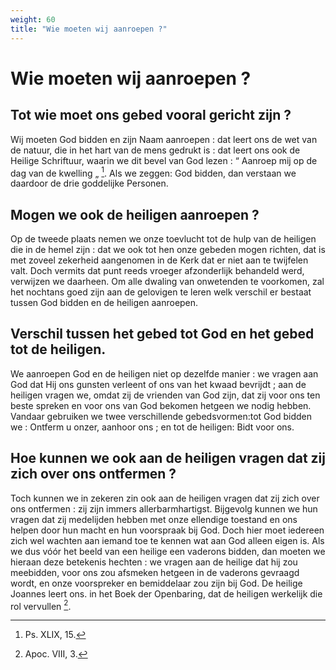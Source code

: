 ```yaml
---
weight: 60
title: "Wie moeten wij aanroepen ?"
---
```


# Wie moeten wij aanroepen ?

## Tot wie moet ons gebed vooral gericht zijn ?

Wij moeten God bidden en zijn Naam aanroepen : dat leert ons de wet van de natuur, die in het hart van de mens gedrukt is : dat leert ons ook de Heilige Schriftuur, waarin we dit bevel van God lezen : “ Aanroep mij op de dag van de kwelling „ [^591.1]. Als we zeggen: God bidden, dan verstaan we daardoor de drie goddelijke Personen.

## Mogen we ook de heiligen aanroepen ?

Op de tweede plaats nemen we onze toevlucht tot de hulp van de heiligen die in de hemel zijn : dat we ook tot hen onze gebeden mogen richten, dat is met zoveel zekerheid aangenomen in de Kerk dat er niet aan te twijfelen valt. Doch vermits dat punt reeds vroeger afzonderlijk behandeld werd, verwijzen we daarheen. Om alle dwaling van onwetenden te voorkomen, zal het nochtans goed zijn aan de gelovigen te leren welk verschil er bestaat tussen God bidden en de heiligen aanroepen.

[^591.1]: Ps. XLIX, 15.

## Verschil tussen het gebed tot God en het gebed tot de heiligen.

We aanroepen God en de heiligen niet op dezelfde manier : we vragen aan God dat Hij ons gunsten verleent of ons van het kwaad bevrijdt ; aan de heiligen vragen we, omdat zij de vrienden van God zijn, dat zij voor ons ten beste spreken en voor ons van God bekomen hetgeen we nodig hebben. Vandaar gebruiken we twee verschillende gebedsvormen:tot God bidden we : Ontferm u onzer, aanhoor ons ; en tot de heiligen: Bidt voor ons.

## Hoe kunnen we ook aan de heiligen vragen dat zij zich over ons ontfermen ?

Toch kunnen we in zekeren zin ook aan de heiligen vragen dat zij zich over ons ontfermen : zij zijn immers allerbarmhartigst. Bijgevolg kunnen we hun vragen dat zij medelijden hebben met onze ellendige toestand en ons helpen door hun macht en hun voorspraak bij God.  Doch hier moet iedereen zich wel wachten aan iemand toe te kennen wat aan God alleen eigen is. Als we dus vóór het beeld van een heilige een vaderons bidden, dan moeten we hieraan deze betekenis hechten : we vragen aan de heilige dat hij zou meebidden, voor ons zou afsmeken hetgeen in de vaderons gevraagd wordt, en onze voorspreker en bemiddelaar zou zijn bij God. De heilige Joannes leert ons. in het Boek der Openbaring, dat de heiligen werkelijk die rol vervullen [^592.1].

[^592.1]: Apoc. VIII, 3.


